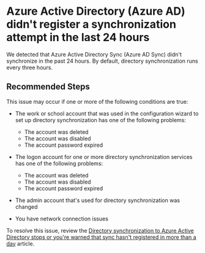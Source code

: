 <properties
	pageTitle="Azure Active Directory (Azure AD) didn't register a synchronization attempt in the last 24 hours"
	description="No Synchronization registered within the last 24 hours"
	infoBubbleText="No Synchronization registered within the last 24 hours. See details on the right"
	service="microsoft.aad.iam"
	resource="aadconnect"
	authors="jecheria"
	ms.author="jecheria"
	displayOrder="1"
	articleId="ADtoAADSync_AADConnect_ASC_No_Synchronization_24Hours"
	diagnosticScenario=""
	selfHelpType="Diagnostics"
	resourceTags=""
	productPesIds="14785"
	cloudEnvironments="public, Fairfax"
	ownershipId="ASEP_ContentService_Placeholder"
/>

# Azure Active Directory (Azure AD) didn't register a synchronization attempt in the last 24 hours
<!--issueDescription-->
We detected that Azure Active Directory Sync (Azure AD Sync) didn't synchronize in the past 24 hours. By default, directory synchronization runs every three hours.
<!--/issueDescription-->

## **Recommended Steps**

This issue may occur if one or more of the following conditions are true:

* The work or school account that was used in the configuration wizard to set up directory synchronization has one of the following problems:

  * The account was deleted
  * The account was disabled
  * The account password expired

* The logon account for one or more directory synchronization services has one of the following problems:

  * The account was deleted
  * The account was disabled
  * The account password expired

* The admin account that's used for directory synchronization was changed
* You have network connection issues

To resolve this issue, review the [Directory synchronization to Azure Active Directory stops or you're warned that sync hasn't registered in more than a day](https://support.microsoft.com/help/2882421/directory-synchronization-to-azure-active-directory-stops-or-you-re-wa) article.
